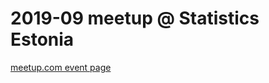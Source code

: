 2019-09 meetup @ Statistics Estonia
================

[meetup.com event
page](https://www.meetup.com/r-tallinn/events/264212143/)


